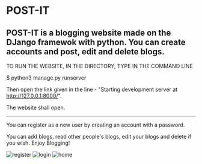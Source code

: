 # POST-IT
POST-IT is a blogging website made on the DJango framewok with python. You can create accounts and post, edit and delete blogs.
--------------------------------------------------------------------------------------------------------------------------------------------
TO RUN THE WEBSITE, IN THE DIRECTORY, TYPE IN THE COMMAND LINE

$ python3 manage.py runserver

Then open the link given in the line - "Starting development server at http://127.0.0.1:8000/".

The website shall open.


---------------------------------------------------------------------------------------------------------------------------------------
You can register as a new user by creating an account with a password.

You can add blogs, read other people's blogs, edit your blogs and delete if you wish.
Enjoy Blogging!

![register](https://user-images.githubusercontent.com/56192331/100520008-884b0880-31c1-11eb-8eda-647aa44296a0.jpg)
![login](https://user-images.githubusercontent.com/56192331/100520012-8da85300-31c1-11eb-9432-26f363dc9bf3.jpg)
![home](https://user-images.githubusercontent.com/56192331/100520013-90a34380-31c1-11eb-8b0d-034a7113eebd.jpg)
